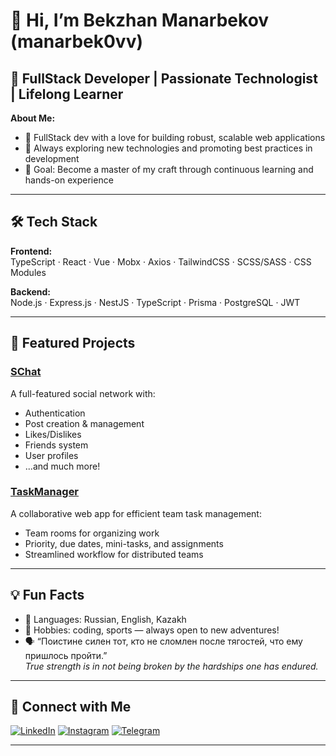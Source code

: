 # 👋 Hi, I’m Bekzhan Manarbekov (manarbek0vv)

## 🚀 FullStack Developer | Passionate Technologist | Lifelong Learner

**About Me:**
- 🔭 FullStack dev with a love for building robust, scalable web applications
- 🌱 Always exploring new technologies and promoting best practices in development
- 🎯 Goal: Become a master of my craft through continuous learning and hands-on experience

---

## 🛠️ Tech Stack

**Frontend:**  
TypeScript · React · Vue · Mobx · Axios · TailwindCSS · SCSS/SASS · CSS Modules

**Backend:**  
Node.js · Express.js · NestJS · TypeScript · Prisma · PostgreSQL · JWT

---

## 🌟 Featured Projects

### [SChat](#)
A full-featured social network with:
- Authentication
- Post creation & management
- Likes/Dislikes
- Friends system
- User profiles
- ...and much more!

### [TaskManager](#)
A collaborative web app for efficient team task management:
- Team rooms for organizing work
- Priority, due dates, mini-tasks, and assignments
- Streamlined workflow for distributed teams

---

## 💡 Fun Facts

- 💬 Languages: Russian, English, Kazakh  
- 🧩 Hobbies: coding, sports — always open to new adventures!
- 🗣️ “Поистине силен тот, кто не сломлен после тягостей, что ему пришлось пройти.”  
  _True strength is in not being broken by the hardships one has endured._

---

## 🔗 Connect with Me

[![LinkedIn](https://img.shields.io/badge/LinkedIn-blue?style=flat&logo=linkedin)](https://www.linkedin.com/in/bekzhan-manarbekov-6b55b736b)
[![Instagram](https://img.shields.io/badge/Instagram-pink?style=flat&logo=instagram)](https://www.instagram.com/manarbek0vv/)
[![Telegram](https://img.shields.io/badge/Telegram-blue?style=flat&logo=telegram)](https://t.me/manarbek0vv)

---

<!--
✨ Always open to connect, collaborate, and create something impactful!
-->
